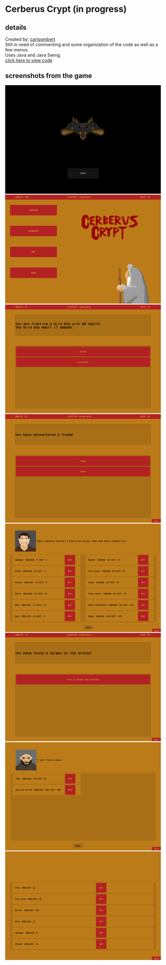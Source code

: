 # Cerberus Crypt (in progress)
## details
Created by: [carlgombert](https://github.com/carlgombert)  
Still in need of commenting and some organization of the code as well as a few menus.  
Uses Java and Java Swing.  
[click here to view code](https://github.com/carlgombert/Cerberus_Crypt/tree/main/cerberus_crypt/src/com/cerberus_crypt/main)

## screenshots from the game
![This is an image](https://github.com/carlgombert/Cerberus_Crypt/blob/main/SCREENSHOTS/SCREENSHOT1.png)
![This is an image](https://github.com/carlgombert/Cerberus_Crypt/blob/main/SCREENSHOTS/SCREENSHOT2.png)
![This is an image](https://github.com/carlgombert/Cerberus_Crypt/blob/main/SCREENSHOTS/SCREENSHOT3.png)
![This is an image](https://github.com/carlgombert/Cerberus_Crypt/blob/main/SCREENSHOTS/SCREENSHOT4.png)
![This is an image](https://github.com/carlgombert/Cerberus_Crypt/blob/main/SCREENSHOTS/SCREENSHOT7.png)
![This is an image](https://github.com/carlgombert/Cerberus_Crypt/blob/main/SCREENSHOTS/SCREENSHOT5.png)
![This is an image](https://github.com/carlgombert/Cerberus_Crypt/blob/main/SCREENSHOTS/SCREENSHOT8.png)
![This is an image](https://github.com/carlgombert/Cerberus_Crypt/blob/main/SCREENSHOTS/SCREENSHOT6.png)
